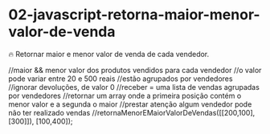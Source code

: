 # 02-javascript-retorna-maior-menor-valor-de-venda

:fire: Retornar maior e menor valor de venda de cada vendedor.

//maior && menor valor dos produtos vendidos para cada vendedor
//o valor pode variar entre 20 e 500 reais
//estão agrupados por vendedores
//ignorar devoluções, de valor 0
//receber = uma lista de vendas agrupadas por vendedores
//retornar um array onde a primeira posição contém o menor valor e a segunda o maior
//prestar atenção algum vendedor pode não ter realizado vendas
//retornaMenorEMaiorValorDeVendas([[200,100],[300]]), [100,400]);
